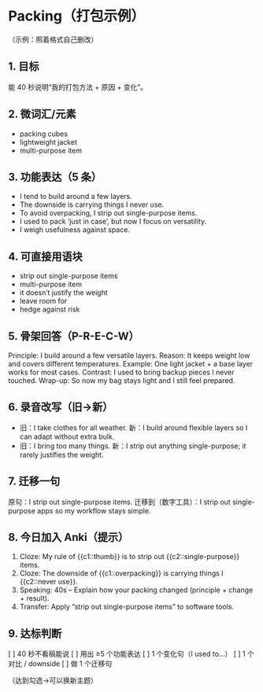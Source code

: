 # Packing（打包示例）
（示例：照着格式自己删改）

## 1. 目标
能 40 秒说明“我的打包方法 + 原因 + 变化”。

## 2. 微词汇/元素
- packing cubes
- lightweight jacket
- multi-purpose item

## 3. 功能表达（5 条）
- I tend to build around a few layers.
- The downside is carrying things I never use.
- To avoid overpacking, I strip out single-purpose items.
- I used to pack ‘just in case’, but now I focus on versatility.
- I weigh usefulness against space.

## 4. 可直接用语块
- strip out single-purpose items
- multi-purpose item
- it doesn’t justify the weight
- leave room for
- hedge against risk

## 5. 骨架回答（P-R-E-C-W）
Principle: I build around a few versatile layers.
Reason: It keeps weight low and covers different temperatures.
Example: One light jacket + a base layer works for most cases.
Contrast: I used to bring backup pieces I never touched.
Wrap-up: So now my bag stays light and I still feel prepared.

## 6. 录音改写（旧→新）
- 旧：I take clothes for all weather.
  新：I build around flexible layers so I can adapt without extra bulk.
- 旧：I bring too many things.
  新：I strip out anything single-purpose; it rarely justifies the weight.

## 7. 迁移一句
原句：I strip out single-purpose items.
迁移到（数字工具）：I strip out single-purpose apps so my workflow stays simple.

## 8. 今日加入 Anki（提示）
1. Cloze: My rule of {{c1::thumb}} is to strip out {{c2::single-purpose}} items.
2. Cloze: The downside of {{c1::overpacking}} is carrying things I {{c2::never use}}.
3. Speaking: 40s – Explain how your packing changed (principle + change + result).
4. Transfer: Apply “strip out single-purpose items” to software tools.

## 9. 达标判断
[ ] 40 秒不看稿能说
[ ] 用出 ≥5 个功能表达
[ ] 1 个变化句（I used to...）
[ ] 1 个对比 / downside
[ ] 做 1 个迁移句

（达到勾选→可以换新主题）

